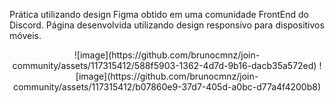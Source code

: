 Prática utilizando design Figma obtido em uma comunidade FrontEnd do Discord.
Página desenvolvida utilizando design responsivo para dispositivos móveis.
<div align="center">
  ![image](https://github.com/brunocmnz/join-community/assets/117315412/588f5903-1362-4d7d-9b16-dacb35a572ed)
  ![image](https://github.com/brunocmnz/join-community/assets/117315412/b07860e9-37d7-405d-a0bc-d77a4f4200b8)
</div>

